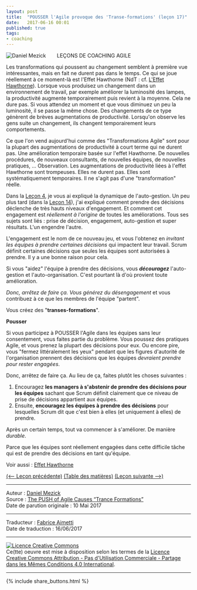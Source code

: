 ```yaml
---
layout: post
title:  "POUSSER l'Agile provoque des 'Transe-formations' (leçon 17)"
date:   2017-06-16 00:01
published: true
tags:
- coaching
---
```


<div align="left" style="float:left; padding-right:30px" >
  <img title="Daniel Mezick" src="{{ site.url }}assets/daniel_mezick/daniel-mezick-004.png" />
</div>
LEÇONS DE COACHING AGILE

Les transformations qui poussent au changement semblent à première vue intéressantes, mais en fait ne durent pas dans le temps. Ce qui se joue réellement à ce moment-là est l'Effet Hawthorne (NdT : cf. [L'Effet Hawthorne](https://fr.wikipedia.org/wiki/Effet_Hawthorne)). Lorsque vous produisez un changement dans un environnement de travail, par exemple améliorer la luminosité des lampes, la productivité augmente temporairement puis revient à la moyenne. Cela ne dure pas. Si vous attendez un moment et que vous diminuez un peu la luminosité, il se passe la même chose. Des changements de ce type génèrent de brèves augmentations de productivité. Lorsqu'on observe les gens suite un changement, ils changent temporairement leurs comportements.

Ce que l'on vend aujourd'hui comme des "Transformations Agile" sont pour la plupart des augmentations de productivité à court terme qui ne durent pas. Une amélioration temporaire basée sur l'effet Hawthorne. De nouvelles procédures, de nouveaux consultants, de nouvelles équipes, de nouvelles pratiques, ... Observation. Les augmentations de productivité liées à l'effet Hawthorne sont trompeuses. Elles ne durent pas. Elles sont systématiquement temporaires. Il ne s'agit pas d'une "transformation" réelle.

Dans la [Leçon 4](http://www.les-traducteurs-agiles.org/2015/02/19/l-auto-organisation-est-de-l-auto-gestion-lecon-4.html), je vous ai expliqué la dynamique de l'auto-gestion. Un peu plus tard (dans la [Leçon 14](http://www.les-traducteurs-agiles.org/2017/05/03/l-engagement-est-tout-lecon-14.html)), j'ai expliqué comment prendre des décisions déclenche de très hauts niveaux d'engagement. Et comment cet engagement est _réellement à l'origine_ de toutes les améliorations. Tous ses sujets sont liés : prise de décision, engagement, auto-gestion et super résultats. L'un engendre l'autre.

L'engagement est le nom de ce nouveau jeu, et vous l'obtenez en _invitant les équipes à prendre certaines décisions_ qui impactent leur travail. Scrum définit certaines décisions que seules les équipes sont autorisées à prendre. Il y a une bonne raison pour cela.

Si vous "aidez" l'équipe à prendre des décisions, vous _**découragez**_ l'auto-gestion et l'auto-organisation. C'est pourtant là d'où provient toute amélioration.

_Donc, arrêtez de faire ça. Vous générez du désengagement_ et vous contribuez à ce que les membres de l'équipe "partent".

Vous créez des "**transes-formations**".

**Pousser**

Si vous participez à POUSSER l'Agile dans les équipes sans leur consentement, vous faites partie du problème. Vous poussez des pratiques Agile, et vous prenez la plupart des décisions pour eux. Ou encore pire, vous "fermez littéralement les yeux" pendant que les figures d'autorité de l'organisation prennent des décisions que les équipes _devraient prendre pour rester engagées_.

Donc, arrêtez de faire ça. Au lieu de ça, faites plutôt les choses suivantes :

1. Encouragez **les managers à s'abstenir de prendre des décisions pour les équipes** sachant que Scrum définit clairement que ce niveau de prise de décisions appartient aux équipes.
2. Ensuite, **encouragez les équipes à prendre des décisions** pour lesquelles Scrum dit que c'est bien à elles (et uniquement à elles) de prendre.


Après un certain temps, tout va commencer à s'améliorer. De manière _durable_.

Parce que les équipes sont réellement engagées dans cette difficile tâche qui est de prendre des décisions en tant qu'équipe.

Voir aussi : [Effet Hawthorne](https://fr.wikipedia.org/wiki/Effet_Hawthorne)

[(<-- Leçon précédente)](http://www.les-traducteurs-agiles.org/2016/12/28/alignez-les-equipes-sur-leurs-valeurs-fondamentales-des-que-possible-lecon-16.html) [(Table des matières)](http://www.les-traducteurs-agiles.org/2015/02/15/lecons-de-coaching.html) [(Leçon suivante -->)](http://www.les-traducteurs-agiles.org/2017/06/17/les-definitions-sont-des-accords-lecon-18.html)  

---
Auteur : [Daniel Mezick](https://twitter.com/danielmezick)  
Source : [The PUSH of Agile Causes “Trance Formations”](http://newtechusa.net/agile/trance-formation/)  
Date de parution originale : 10 Mai 2017  

---
Traducteur : [Fabrice Aimetti](http://www.fabrice-aimetti.fr/)  
Date de traduction : 16/06/2017  

---

<a rel="license" href="http://creativecommons.org/licenses/by-nc-sa/4.0/"><img alt="Licence Creative Commons" style="border-width:0" src="http://i.creativecommons.org/l/by-nc-sa/4.0/88x31.png" /></a><br />Ce(tte) oeuvre est mise à disposition selon les termes de la <a rel="license" href="http://creativecommons.org/licenses/by-nc-sa/4.0/">Licence Creative Commons Attribution - Pas d'Utilisation Commerciale - Partage dans les Mêmes Conditions 4.0 International</a>.

---

{% include share_buttons.html %}
